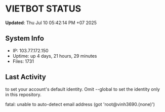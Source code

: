 # VIETBOT STATUS
**Updated**: Thu Jul 10 05:42:14 PM +07 2025

## System Info
- IP: 103.77.172.150
- Uptime: up 4 days, 21 hours, 29 minutes
- Files: 1731

## Last Activity

to set your account's default identity.
Omit --global to set the identity only in this repository.

fatal: unable to auto-detect email address (got 'root@vinh3690.(none)')
